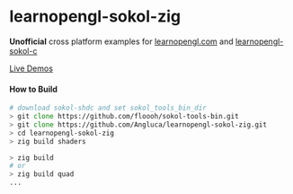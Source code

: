 # learnopengl-sokol-zig

**Unofficial** cross platform examples for [learnopengl.com](https://learnopengl.com/) and [learnopengl-sokol-c](https://github.com/zeromake/learnopengl-examples)

[Live Demos](https://zeromake.github.io/learnopengl-examples)

#### How to Build

```zsh
# download sokol-shdc and set sokol_tools_bin_dir
> git clone https://github.com/floooh/sokol-tools-bin.git
> git clone https://github.com/Angluca/learnopengl-sokol-zig.git
> cd learnopengl-sokol-zig
> zig build shaders

> zig build
# or
> zig build quad
...
```
